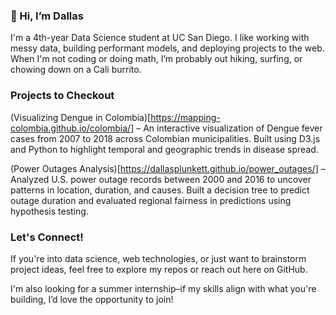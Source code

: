 ### 👋 Hi, I’m Dallas

I'm a 4th-year Data Science student at UC San Diego. I like working with messy data, building performant models, and deploying projects to the web. When I'm not coding or doing math, I’m probably out hiking, surfing, or chowing down on a Cali burrito.

### Projects to Checkout

(Visualizing Dengue in Colombia)[https://mapping-colombia.github.io/colombia/] – An interactive visualization of Dengue fever cases from 2007 to 2018 across Colombian municipalities. Built using D3.js and Python to highlight temporal and geographic trends in disease spread.

(Power Outages Analysis)[https://dallasplunkett.github.io/power_outages/] – Analyzed U.S. power outage records between 2000 and 2016 to uncover patterns in location, duration, and causes. Built a decision tree to predict outage duration and evaluated regional fairness in predictions using hypothesis testing.

### Let's Connect!

If you're into data science, web technologies, or just want to brainstorm project ideas, feel free to explore my repos or reach out here on GitHub.

I'm also looking for a summer internship–if my skills align with what you're building, I’d love the opportunity to join!
